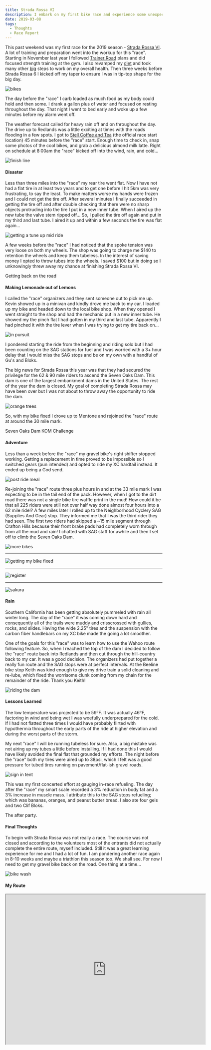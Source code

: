 ```yaml
---
title: Strada Rossa VI
description: I embark on my first bike race and experience some unexpected issues...
date: 2019-03-08
tags:
  - Thoughts
  - Race Report
---
```

<p>This past weekend was my first race for the 2019 season - <a rel="noreferrer noopener" aria-label="Strada Rossa VI (opens in a new tab)" href="https://www.stradarossa.com" target="_blank">Strada Rossa VI</a>. A lot of training and preparation went into the workup for this "race". Starting in November last year I followed <a rel="noreferrer noopener" aria-label="Trainer Road (opens in a new tab)" href="https://www.trainerroad.com" target="_blank">Trainer Road</a> plans and did focused strength training at the gym. I also revamped my <a rel="noreferrer noopener" aria-label="diet  (opens in a new tab)" href="http://3.92.164.201/the-endurance-diet/" target="_blank">diet</a> and took many other <a rel="noreferrer noopener" aria-label="big  (opens in a new tab)" href="http://3.92.164.201/healthy-lifestyle/" target="_blank">big</a> steps to work on my overall health. Then three weeks before Strada Rossa 6 I kicked off my taper to ensure I was in tip-top shape for the big day. </p>

<img src="https://macadam-grinding-photos.s3.us-west-2.amazonaws.com/Strada+Rossa+VI/+strada-rossa-VI-gravel-race-redlands-stell-coffee-and-tea-bike-culture-adventure-race-more+bikes.jpg" alt="bikes" class="blogImages" />

<p>The day before the "race" I carb loaded as much food as my body could hold and then some. I drank a gallon plus of water and focused on resting throughout the day. That night I went to bed early and woke up a few minutes before my alarm went off. </p>

<p>The weather forecast called for heavy rain off and on throughout the day. The drive up to Redlands was a little exciting at times with the roads flooding in a few spots. I got to <a href="https://goo.gl/maps/UtcraLFg24q" target="_blank" rel="noreferrer noopener" aria-label="Stell Coffee and Tea (opens in a new tab)">Stell Coffee and Tea</a> (the official race start location) 45 minutes before the "race" start. Enough time to check in, snap some photos of the cool bikes, and grab a delicious almond milk latte. Right on schedule at 8:00am the "race" kicked off into the wind, rain, and cold...</p>

<img src="https://macadam-grinding-photos.s3.us-west-2.amazonaws.com/Strada+Rossa+VI/strada-rossa-VI-gravel-race-redlands-stell-coffee-and-tea-bike-culture-adventure-race-finish+line.jpg" alt="finish line" class="blogImages" />

<h4>Disaster</h4>

<p>Less than three miles into the "race" my rear tire went flat. Now I have not had a flat tire in at least two years and to get one before I hit 5km was very frustrating, to say the least. To make matters worse my hands were frozen and I could not get the tire off. After several minutes I finally succeeded in getting the tire off and after double checking that there were no sharp objects protruding into the tire I put in a new inner tube. When I aired up the new tube the valve stem ripped off... So, I pulled the tire off again and put in my third and last tube. I aired it up and within a few seconds the tire was flat again...</p>

<img src="https://macadam-grinding-photos.s3.us-west-2.amazonaws.com/Strada+Rossa+VI/strada-rossa-VI-gravel-race-redlands-stell-coffee-and-tea-bike-culture-adventure-race-getting+the+bike+fixed.jpg" alt="getting a tune up mid ride" class="blogImages" />

<p>A few weeks before the "race" I had noticed that the spoke tension was very loose on both my wheels. The shop was going to charge me $140 to retention the wheels and keep them tubeless. In the interest of saving money I opted to throw tubes into the wheels. I saved $100 but in doing so I unknowingly threw away my chance at finishing Strada Rossa VI.</p>

<figcaption>Getting back on the road</figcaption>

<h4>Making Lemonade out of Lemons</h4>

<p>I called the "race" organizers and they sent someone out to pick me up. Kevin showed up in a minivan and kindly drove me back to my car. I loaded up my bike and headed down to the local bike shop. When they opened I went straight to the shop and had the mechanic put in a new inner tube. He showed my the pinch flat I had gotten in my third and last tube. Apparently I had pinched it with the tire lever when I was trying to get my tire back on... </p>

<img src="https://macadam-grinding-photos.s3.us-west-2.amazonaws.com/Strada+Rossa+VI/strada-rossa-VI-gravel-race-redlands-stell-coffee-and-tea-bike-culture-adventure-race-in+pursuit.jpg" alt="in pursuit" class="blogImages" />

<p>I pondered starting the ride from the beginning and riding solo but I had been counting on the SAG stations for fuel and I was worried with a 3+ hour delay that I would miss the SAG stops and be on my own with a handful of Gu's and Bloks. </p>

<p>The big news for Strada Rossa this year was that they had secured the privilege for the 62 &amp; 90 mile riders to ascend the Seven Oaks Dam. This dam is one of the largest embankment dams in the United States. The rest of the year the dam is closed. My goal of completing Strada Rossa may have been over but I was not about to throw away the opportunity to ride the dam.</p>

<img src="https://macadam-grinding-photos.s3.us-west-2.amazonaws.com/Strada+Rossa+VI/strada-rossa-VI-gravel-race-redlands-stell-coffee-and-tea-bike-culture-adventure-race-orange+trees.jpg" alt="orange trees" class="blogImages" />

<p>So, with my bike fixed I drove up to Mentone and rejoined the "race" route at around the 30 mile mark. </p>

<figcaption>Seven Oaks Dam KOM Challenge</figcaption>

<h4>Adventure</h4>

<p>Less than a week before the "race" my gravel bike's right shifter stopped working. Getting a replacement in time proved to be impossible so I switched gears (pun intended) and opted to ride my XC hardtail instead. It ended up being a God send. </p>

<img src="https://macadam-grinding-photos.s3.us-west-2.amazonaws.com/Strada+Rossa+VI/strada-rossa-VI-gravel-race-redlands-stell-coffee-and-tea-bike-culture-adventure-race-post+ride+snacks.jpg" alt="post ride meal" class="blogImages" />

<p>Re-joining the "race" route three plus hours in and at the 33 mile mark I was expecting to be in the tail end of the pack. However, when I got to the dirt road there was not a single bike tire waffle print in the mud! How could it be that all 225 riders were still not over half way done almost four hours into a 62 mile ride!? A few miles later I rolled up to the Neighborhood Cyclery SAG (Supplies And Gear) stop. They informed me that I was the third rider they had seen. The first two riders had skipped a ~15 mile segment through Crafton Hills because their front brake pads had completely worn through from all the mud and rain! I chatted with SAG staff for awhile and then I set off to climb the Seven Oaks Dam. </p>

<img src="https://macadam-grinding-photos.s3.us-west-2.amazonaws.com/Strada+Rossa+VI/strada-rossa-VI-gravel-race-redlands-stell-coffee-and-tea-bike-culture-adventure-race-rain.jpg" alt="more bikes" class="blogImages" />
<hr />
<img src="https://macadam-grinding-photos.s3.us-west-2.amazonaws.com/Strada+Rossa+VI/strada-rossa-VI-gravel-race-redlands-stell-coffee-and-tea-bike-culture-adventure-race-redlands+cyclery.jpg" alt="getting my bike fixed" class="blogImages" />
<hr />
<img src="https://macadam-grinding-photos.s3.us-west-2.amazonaws.com/Strada+Rossa+VI/strada-rossa-VI-gravel-race-redlands-stell-coffee-and-tea-bike-culture-adventure-race-register.jpg" alt="register" class="blogImages" />
<hr />
<img src="https://macadam-grinding-photos.s3.us-west-2.amazonaws.com/Strada+Rossa+VI/strada-rossa-VI-gravel-race-redlands-stell-coffee-and-tea-bike-culture-adventure-race-sakura.jpg" alt="sakura" class="blogImages" />

<h4>Rain</h4>

<p>Southern California has been getting absolutely pummeled with rain all winter long. The day of the "race" it was coming down hard and consequently all of the trails were muddy and crisscrossed with gullies, rocks, and slides. Having the wide 2.25" tires and the suspension with the carbon fiber handlebars on my XC bike made the going a lot smoother. </p>

<p>One of the goals for this "race" was to learn how to use the Wahoo route following feature. So, when I reached the top of the dam I decided to follow the "race" route back into Redlands and then cut through the hill-country back to my car. It was a good decision. The organizers had put together a really fun route and the SAG stops were at perfect intervals. At the Beeline bike stop Keith was kind enough to give my drive train a solid cleaning and re-lube, which fixed the worrisome clunk coming from my chain for the remainder of the ride. Thank you Keith! </p>

<img src="https://macadam-grinding-photos.s3.us-west-2.amazonaws.com/Strada+Rossa+VI/strada-rossa-VI-gravel-race-redlands-stell-coffee-and-tea-bike-culture-adventure-race-seven+oaks+dam.jpg" alt="riding the dam" class="blogImages" />

<h4>Lessons Learned</h4>

<p>The low temperature was projected to be 59°F. It was actually 46°F, factoring in wind and being wet I was woefully underprepared for the cold. If I had not flatted three times I would have probably flirted with hypothermia throughout the early parts of the ride at higher elevation and during the worst parts of the storm.</p>

<p>My next "race" I will be running tubeless for sure. Also, a big mistake was not airing up my tubes a little before installing. If I had done this I would have likely avoided the final flat that grounded my efforts. The night before the "race" both my tires were aired up to 38psi, which I felt was a good pressure for tubed tires running on pavement/flat-ish gravel roads. </p>

<img src="https://macadam-grinding-photos.s3.us-west-2.amazonaws.com/Strada+Rossa+VI/strada-rossa-VI-gravel-race-redlands-stell-coffee-and-tea-bike-culture-adventure-race-stells.jpg" alt="sign in tent" class="blogImages" />

<p>This was my first concerted effort at gauging in-race refueling. The day after the "race" my smart scale recorded a 3% reduction in body fat and a 3% increase in muscle mass. I attribute this to the SAG stops refueling; which was bananas, oranges, and peanut butter bread. I also ate four gels and two Clif Bloks.</p>

<figcaption>The after party.</figcaption>

<h4>Final Thoughts</h4>

<p>To begin with Strada Rossa was not really a race. The course was not closed and according to the volunteers most of the entrants did not actually complete the entire route, myself included. Still it was a great learning experience for me and I had a lot of fun. I am pondering another race again in 8-10 weeks and maybe a triathlon this season too. We shall see. For now I need to get my gravel bike back on the road. One thing at a time...</p>

<img src="https://macadam-grinding-photos.s3.us-west-2.amazonaws.com/Strada+Rossa+VI/strada-rossa-VI-gravel-race-redlands-stell-coffee-and-tea-bike-culture-adventure-race-washed+bikes.jpg" alt="bike wash" class="blogImages" />

<h4>My Route</h4>
<div style="text-align:center;"><iframe src="https://www.google.com/maps/d/u/0/embed?mid=1nvfhwTr3oPTcy0WaK-kCYli261n_0aAh" width="640" height="480"></iframe></div>